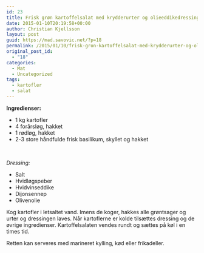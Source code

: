 ```yaml
---
id: 23
title: Frisk grøn kartoffelsalat med krydderurter og olieeddikedressing
date: 2015-01-10T20:19:58+00:00
author: Christian Kjellsson
layout: post
guid: https://mad.savovic.net/?p=18
permalink: /2015/01/10/frisk-gron-kartoffelsalat-med-krydderurter-og-olieeddikedressing/
original_post_id:
  - "18"
categories:
  - Mat
  - Uncategorized
tags:
  - kartofler
  - salat
---
```

**Ingredienser:**

  * 1 kg kartofler
  * 4 forårsløg, hakket
  * 1 rødløg, hakket
  * 2-3 store håndfulde frisk basilikum, skyllet og hakket

&nbsp;

_Dressing:_

  * Salt
  * Hvidløgspeber
  * Hvidvinseddike
  * Dijonsennep
  * Olivenolie

Kog kartofler i letsaltet vand. Imens de koger, hakkes alle grøntsager og urter og dressingen laves. Når kartoflerne er kolde tilsættes dressing og de øvrige ingredienser. Kartoffelsalaten vendes rundt og sættes på køl i en times tid.

Retten kan serveres med marineret kylling, kød eller frikadeller.